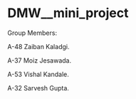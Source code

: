 # DMW__mini_project
Group Members:

A-48 Zaiban Kaladgi.

A-37 Moiz Jesawada.

A-53 Vishal Kandale.

A-32 Sarvesh Gupta.
